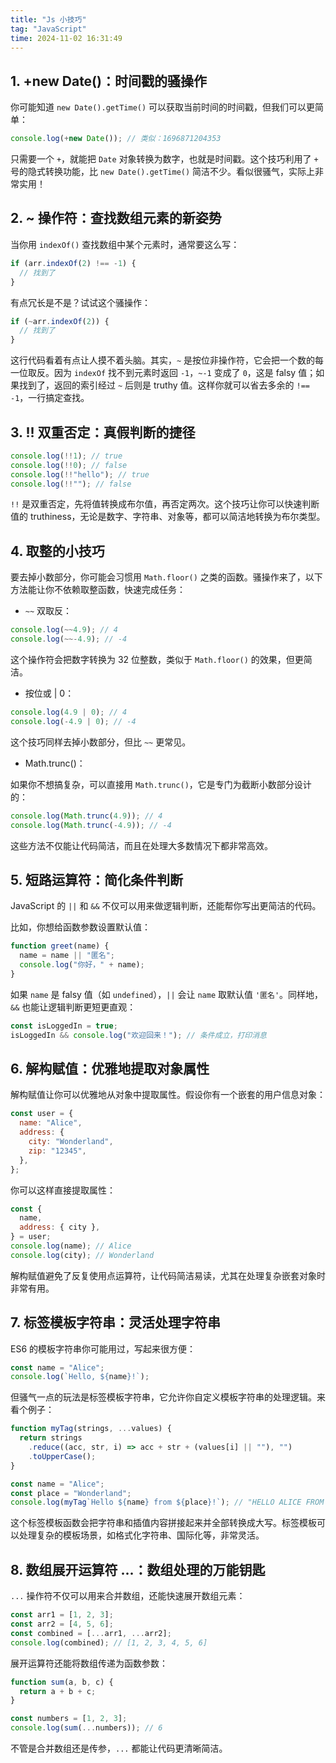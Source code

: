 ```yaml
---
title: "Js 小技巧"
tag: "JavaScript"
time: 2024-11-02 16:31:49
---
```


## 1. +new Date()：时间戳的骚操作

你可能知道 `new Date().getTime()` 可以获取当前时间的时间戳，但我们可以更简单：

```js
console.log(+new Date()); // 类似：1696871204353
```

只需要一个 `+`，就能把 `Date` 对象转换为数字，也就是时间戳。这个技巧利用了 `+` 号的隐式转换功能，比 `new Date().getTime()` 简洁不少。看似很骚气，实际上非常实用！

## 2. ~ 操作符：查找数组元素的新姿势

当你用 `indexOf()` 查找数组中某个元素时，通常要这么写：

```js
if (arr.indexOf(2) !== -1) {
  // 找到了
}
```

有点冗长是不是？试试这个骚操作：

```js
if (~arr.indexOf(2)) {
  // 找到了
}
```

这行代码看着有点让人摸不着头脑。其实，`~` 是按位非操作符，它会把一个数的每一位取反。因为 `indexOf` 找不到元素时返回 `-1`，`~-1` 变成了 `0`，这是 falsy 值；如果找到了，返回的索引经过 `~` 后则是 truthy 值。这样你就可以省去多余的 `!== -1`，一行搞定查找。

## 3. !! 双重否定：真假判断的捷径

```js
console.log(!!1); // true
console.log(!!0); // false
console.log(!!"hello"); // true
console.log(!!""); // false
```

`!!` 是双重否定，先将值转换成布尔值，再否定两次。这个技巧让你可以快速判断值的 truthiness，无论是数字、字符串、对象等，都可以简洁地转换为布尔类型。

## 4. 取整的小技巧

要去掉小数部分，你可能会习惯用 `Math.floor()` 之类的函数。骚操作来了，以下方法能让你不依赖取整函数，快速完成任务：

- `~~` 双取反：

```js
console.log(~~4.9); // 4
console.log(~~-4.9); // -4
```

这个操作符会把数字转换为 32 位整数，类似于 `Math.floor()` 的效果，但更简洁。

- 按位或 | 0：

```js
console.log(4.9 | 0); // 4
console.log(-4.9 | 0); // -4
```

这个技巧同样去掉小数部分，但比 `~~` 更常见。

- Math.trunc()：

如果你不想搞复杂，可以直接用 `Math.trunc()`，它是专门为截断小数部分设计的：

```js
console.log(Math.trunc(4.9)); // 4
console.log(Math.trunc(-4.9)); // -4
```

这些方法不仅能让代码简洁，而且在处理大多数情况下都非常高效。

## 5. 短路运算符：简化条件判断

JavaScript 的 `||` 和 `&&` 不仅可以用来做逻辑判断，还能帮你写出更简洁的代码。

比如，你想给函数参数设置默认值：

```js
function greet(name) {
  name = name || "匿名";
  console.log("你好，" + name);
}
```

如果 `name` 是 falsy 值（如 `undefined`），`||` 会让 `name` 取默认值 `'匿名'`。同样地，`&&` 也能让逻辑判断更短更直观：

```js
const isLoggedIn = true;
isLoggedIn && console.log("欢迎回来！"); // 条件成立，打印消息
```

## 6. 解构赋值：优雅地提取对象属性

解构赋值让你可以优雅地从对象中提取属性。假设你有一个嵌套的用户信息对象：

```js
const user = {
  name: "Alice",
  address: {
    city: "Wonderland",
    zip: "12345",
  },
};
```

你可以这样直接提取属性：

```js
const {
  name,
  address: { city },
} = user;
console.log(name); // Alice
console.log(city); // Wonderland
```

解构赋值避免了反复使用点运算符，让代码简洁易读，尤其在处理复杂嵌套对象时非常有用。

## 7. 标签模板字符串：灵活处理字符串

ES6 的模板字符串你可能用过，写起来很方便：

```js
const name = "Alice";
console.log(`Hello, ${name}!`);
```

但骚气一点的玩法是标签模板字符串，它允许你自定义模板字符串的处理逻辑。来看个例子：

```js
function myTag(strings, ...values) {
  return strings
    .reduce((acc, str, i) => acc + str + (values[i] || ""), "")
    .toUpperCase();
}

const name = "Alice";
const place = "Wonderland";
console.log(myTag`Hello ${name} from ${place}!`); // "HELLO ALICE FROM WONDERLAND!"
```

这个标签模板函数会把字符串和插值内容拼接起来并全部转换成大写。标签模板可以处理复杂的模板场景，如格式化字符串、国际化等，非常灵活。

## 8. 数组展开运算符 ...：数组处理的万能钥匙

`...` 操作符不仅可以用来合并数组，还能快速展开数组元素：

```js
const arr1 = [1, 2, 3];
const arr2 = [4, 5, 6];
const combined = [...arr1, ...arr2];
console.log(combined); // [1, 2, 3, 4, 5, 6]
```

展开运算符还能将数组传递为函数参数：

```js
function sum(a, b, c) {
  return a + b + c;
}

const numbers = [1, 2, 3];
console.log(sum(...numbers)); // 6
```

不管是合并数组还是传参，`...` 都能让代码更清晰简洁。